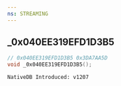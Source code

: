 ```yaml
---
ns: STREAMING
---
```

## _0x040EE319EFD1D3B5

```c
// 0x040EE319EFD1D3B5 0x3DA7AA5D
void _0x040EE319EFD1D3B5();
```

```
NativeDB Introduced: v1207
```

